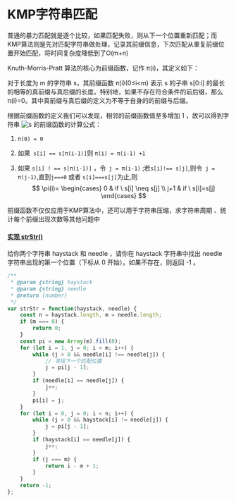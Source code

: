 # KMP字符串匹配

普通的暴力匹配就是逐个比较，如果匹配失败，则从下一个位置重新匹配；而KMP算法则是先对匹配字符串做处理，记录其前缀信息，下次匹配从重复前缀位置开始匹配，将时间复杂度降低到了O(m+n)

Knuth-Morris-Pratt 算法的核心为前缀函数，记作 π(i)，其定义如下：

对于长度为 m 的字符串 s，其前缀函数 π(i)(0≤i<m) 表示 s 的子串 s[0:i] 的最长的相等的真前缀与真后缀的长度。特别地，如果不存在符合条件的前后缀，那么 π(i)=0。其中真前缀与真后缀的定义为不等于自身的的前缀与后缀。



根据前缀函数的定义我们可以发现，相邻的前缀函数值至多增加 1 ，故可以得到字符串 ![s](https://math.jianshu.com/math?formula=s) 的前缀函数的计算公式：

1. `π(0) = 0`

2. 如果` s[i] == s[π(i-1)]`则   `π(i) = π(i-1) +1`

3. 如果 `s[i] ! == s[π(i-1)]`  ，令` j = π(i-1)` ;若`s[i]!== s[j]`,则令` j = π(j-1)`,直到`j===0` 或者 `s[i]===s[j]`为止,则  
   $$
   \pi(i)=
   \begin{cases}
   0 & if \ s[i] \neq s[j] \\
   j+1 & if \ s[i]=s[j]
   \end{cases}
   $$
   

前缀函数不仅仅应用于KMP算法中，还可以用于字符串压缩，求字符串周期 、统计每个前缀出现次数等其他问题中



#### [ 实现 strStr()](https://leetcode-cn.com/problems/implement-strstr/)

给你两个字符串 haystack 和 needle ，请你在 haystack 字符串中找出 needle 字符串出现的第一个位置（下标从 0 开始）。如果不存在，则返回  -1 。

```js
/**
 * @param {string} haystack
 * @param {string} needle
 * @return {number}
 */
var strStr = function(haystack, needle) {
    const n = haystack.length, m = needle.length;
    if (m === 0) {
        return 0;
    }
    const pi = new Array(m).fill(0);
    for (let i = 1, j = 0; i < m; i++) {
        while (j > 0 && needle[i] !== needle[j]) {
            // 寻找下一个匹配位置
            j = pi[j - 1];
        }
        if (needle[i] == needle[j]) {
            j++;
        }
        pi[i] = j;
    }
    for (let i = 0, j = 0; i < n; i++) {
        while (j > 0 && haystack[i] != needle[j]) {
            j = pi[j - 1];
        }
        if (haystack[i] == needle[j]) {
            j++;
        }
        if (j === m) {
            return i - m + 1;
        }
    }
    return -1;
};
```

